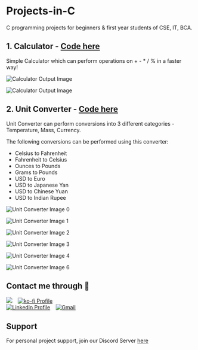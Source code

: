 
# Projects-in-C

 C programming projects for beginners & first year students of CSE, IT, BCA.

## 1. Calculator - [Code here](https://github.com/Alkaison/Projects-in-C/blob/main/Calculator.c)

Simple Calculator which can perform operations on + - * / % in a faster way!  

![Calculator Output Image](https://i.ibb.co/6rLq8dS/Screenshot-2022-09-25-203020.png)

![Calculator Output Image](https://i.ibb.co/SNGVpNr/Screenshot-2022-09-25-202949.png)

## 2. Unit Converter - [Code here](https://github.com/Alkaison/Projects-in-C/blob/main/UnitConverter.c)

Unit Converter can perform conversions into 3 different categories - Temperature, Mass, Currency.

The following conversions can be performed using this converter:

- Celsius to Fahrenheit
- Fahrenheit to Celsius
- Ounces to Pounds
- Grams to Pounds
- USD to Euro
- USD to Japanese Yan
- USD to Chinese Yuan
- USD to Indian Rupee

![Unit Converter Image 0](https://i.ibb.co/VxLFhcT/Screenshot-2022-09-27-235100.png)

![Unit Converter Image 1](https://i.ibb.co/PT4GCT2/Screenshot-2022-09-27-235128.png)

![Unit Converter Image 2](https://i.ibb.co/CbYmGGP/Screenshot-2022-09-27-235251.png)

![Unit Converter Image 3](https://i.ibb.co/jHZN0y5/Screenshot-2022-09-27-235315.png)

![Unit Converter Image 4](https://i.ibb.co/py0jkHJ/Screenshot-2022-09-27-235343.png)

![Unit Converter Image 6](https://i.ibb.co/2YQhGMT/Screenshot-2022-09-27-235500.png)

## Contact me through 📨

<a href="https://discord.gg/dF4PHpA"><img src='https://img.shields.io/discord/995692977320112178?color=7289DA&logo=discord&logoColor=white&style=for-the-badge'/></a>
&ensp;
[![ko-fi Profile](https://ko-fi.com/img/githubbutton_sm.svg)](https://ko-fi.com/alkaison)
<br>
[![Linkedin Profile](https://img.shields.io/badge/-Ganesh%20Mourya-blue?style=flat&logo=Linkedin&logoColor=white)](https://www.linkedin.com/in/ganeshmourya/)
&ensp;
[![Gmail](https://img.shields.io/badge/-505ganeshmourya@gmail.com-c14438?style=flat&logo=Gmail&logoColor=white)](mailto:505ganeshmourya@gmail.com)

## Support

For personal project support, join our Discord Server [here](https://discord.gg/dF4PHpA)

